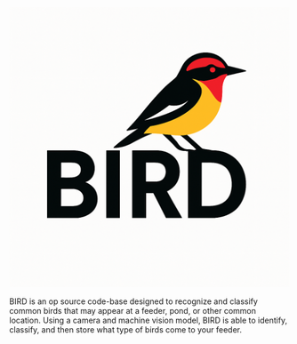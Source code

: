 
![alt text](https://github.com/bpedi/B.I.R.D/blob/main/Art/logo-Master.png)

BIRD is an op source code-base designed to recognize and classify common birds that may appear at a feeder, pond, or other common location. 
Using a camera and machine vision model, BIRD is able to identify, classify, and then store what type of birds come to your feeder. 
